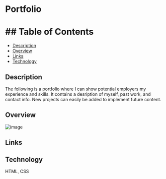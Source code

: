 # Portfolio

# ## Table of Contents
* [Description](#description)
* [Overview](#overview)
* [Links](#links)
* [Technology](#technology)

## Description
The following is a portfolio where I can show potential employers my experience and skills. It contains a desription of myself, past work, and contact info. New projects can easily be added to implement future content.

## Overview
![image](https://user-images.githubusercontent.com/110688090/196284315-f54f2929-b973-4cdc-b2a4-630e892d8c4f.png)


## Links


## Technology
HTML, CSS
